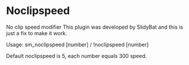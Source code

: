 # Noclipspeed
No clip speed modifier
This plugin was developed by SlidyBat and this is just a fix to make it work.

Usage: sm_noclipspeed [number] / !noclipspeed [number]

Default noclipspeed is 5, each number equals 300 speed.
